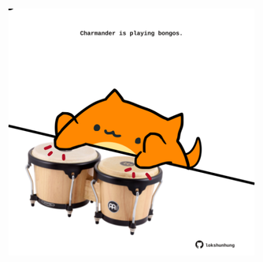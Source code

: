 <!-- built at 07/08/2021, 07:01:35 UTC -->
<p align="center">
  <img width="500" height="500" src="./ReadmeImage.svg">
</p>
